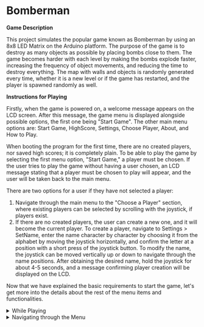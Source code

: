 # Bomberman

**Game Description**

This project simulates the popular game known as Bomberman by using an 8x8 LED Matrix on the Arduino platform. The purpose of the game is to destroy as many objects as possible by placing bombs close to them. The game becomes harder with each level by making the bombs explode faster, increasing the frequency of object movements, and reducing the time to destroy everything. The map with walls and objects is randomly generated every time, whether it is a new level or if the game has restarted, and the player is spawned randomly as well.

**Instructions for Playing**

Firstly, when the game is powered on, a welcome message appears on the LCD screen. After this message, the game menu is displayed alongside possible options, the first one being "Start Game". The other main menu options are: Start Game, HighScore, Settings, Choose Player, About, and How to Play. 

When booting the program for the first time, there are no created players, nor saved high scores; it is completely plain. To be able to play the game by selecting the first menu option, "Start Game," a player must be chosen. If the user tries to play the game without having a user chosen, an LCD message stating that a player must be chosen to play will appear, and the user will be taken back to the main menu.

There are two options for a user if they have not selected a player: 
1. Navigate through the main menu to the "Choose a Player" section, where existing players can be selected by scrolling with the joystick, if players exist.
2. If there are no created players, the user can create a new one, and it will become the current player. To create a player, navigate to Settings > SetName, enter the name character by character by choosing it from the alphabet by moving the joystick horizontally, and confirm the letter at a position with a short press of the joystick button. To modify the name, the joystick can be moved vertically up or down to navigate through the name positions. After obtaining the desired name, hold the joystick for about 4-5 seconds, and a message confirming player creation will be displayed on the LCD.

Now that we have explained the basic requirements to start the game, let's get more into the details about the rest of the menu items and functionalities.

<details>
  <summary>While Playing</summary>
 <br> 
  In the playing mode, the LCD screen always displays the following information: Current level, Remaining lives, Time left, Score, and the Player name. On the LED Matrix, the player is indicated by the fastest blinking position, the objects by the cells that blink very slowly, and the indestructible walls by non-blinking cells. The player can move anywhere he desires with the help of the joystick, except the occupied cells, if there is a possible path.

  To place a bomb at the current position, press the joystick button. If a bomb has been placed, a sound can be heard, and the cell blinking rapidly can be observed. The player must be careful because only one bomb at a time per cell is allowed, and also, if they are in the range of the bomb (1 cell up/down/left/right), they will lose a life.

  The game ends in the following situations: The time has expired, or the remaining lives are 0. In both of these cases, a message on the LCD informs the player about their score and level. If the score becomes one of the top three high scores, the player is informed about their current position in the high scores table. The same messages are displayed when the user advances to a new level after destroying all existing destructible objects, and the game difficulty increases slightly. To exit the game and return to the main menu, press the button on the Arduino breadboard.
</details>

<details>
  <summary>Navigating through the Menu</summary>
  <br> 

  Entering any option from the menu is made by pressing the joystick button on the desired one. To exit from an option without saving any changes in the main menu options, press the button on the breadboard.

  We already covered the functionality of Start Game and Choose Player options. It is to be noted that arrows are displayed on the left and right side of the LCD to indicate the directions where we can scroll to choose an item.

  The Highscore option displays the top 3 scores saved in the memory alongside the names of the players who achieved them. 

  The About and How to Play options display information about the game developer and basic instructions for new users to be able to play the Bomberman game. The user can scroll through messages displayed using the joystick.

  If the Settings option is selected, there are multiple sub-menu items: 
  - **Set Name**: Create a new user or change the name of an existing one.
  - **Set LCD Brightness**: Adjust the LCD brightness using the joystick and confirm the value with the breadboard button.
  - **Set Matrix Brightness**: Choose the LED matrix brightness. Two LEDs will be turned on the matrix with the real-time brightness value. Use the breadboard button to confirm and exit.
  - **Sounds**: Enable or disable sounds when navigating through the menu. Hold the joystick button for a few seconds to toggle and use the breadboard button to save and exit.
  - **Delete All Players**: Erase all players and high scores from memory.
  - **Reset Highscores**: Delete all high scores of existing players.
  - **Back**: Return to the main menu options.
</details>
